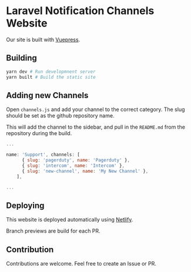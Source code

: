 # Laravel Notification Channels Website

Our site is built with [Vuepress](https://vuepress.vuejs.org/). 


## Building

```bash
yarn dev # Run developmnent server
yarn built # Build the static site
```

## Adding new Channels

Open `channels.js` and add your channel to the correct category. The slug should be set as the github repository name.

This will add the channel to the sidebar, and pull in the `README.md` from the repository during the build. 

```js
...

name: 'Support', channels: [
      { slug: 'pagerduty', name: 'Pagerduty' },
      { slug: 'intercom', name: 'Intercom' },
      { slug: 'new-channel', name: 'My New Channel' },
    ],

...
```


## Deploying
This website is deployed automatically using [Netlify](https://app.netlify.com).
   
Branch previews are build for each PR.

## Contribution

Contributions are welcome. Feel free to create an Issue or PR.
